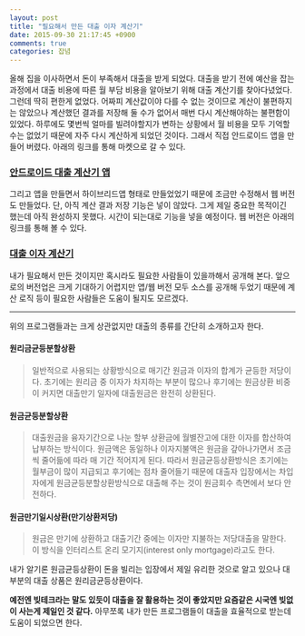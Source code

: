 ```yaml
---
layout: post
title: "필요해서 만든 대출 이자 계산기"
date: 2015-09-30 21:17:45 +0900
comments: true
categories: 잡념
---
```

올해 집을 이사하면서 돈이 부족해서 대출을 받게 되었다.
대출을 받기 전에 예산을 잡는 과정에서 대출 비용에 따른 월 부담 비용을 알아보기 위해 대출 계산기를 찾아다녔었다. 그런데 딱히 편한게 없었다. 어짜피 계산값이야 다를 수 없는 것이므로 계산이 불편하지는 않았으나 계산했던 결과를 저장해 둘 수가 없어서 매번 다시 계산해야하는 불편함이 있었다. 하루에도 몇번씩 얼마를 빌려야할지가 변하는 상황에서 월 비용을 모두 기억할 수는 없었기 때문에 자주 다시 계산하게 되었던 것이다. 그래서 직접 안드로이드 앱을 만들어 버렸다. 아래의 링크를 통해 마켓으로 갈 수 있다.

### [안드로이드 대출 계산기 앱](https://play.google.com/store/apps/details?id=net.asamaru.calc)

그리고 앱을 만들면서 하이브리드앱 형태로 만들었었기 때문에 조금만 수정해서 웹 버전도 만들었다. 단, 아직 계산 결과 저장 기능은 넣이 않았다. 그게 제일 중요한 목적이긴 했는데 아직 완성하지 못했다. 시간이 되는대로 기능을 넣을 예정이다. 웹 버전은 아래의 링크를 통해 볼 수 있다.

### [대출 이자 계산기](http://loan.asamaru.net/)

내가 필요해서 만든 것이지만 혹시라도 필요한 사람들이 있을까해서 공개해 본다. 앞으로의 버전업은 크게 기대하기 어렵지만 앱/웹 버전 모두 소스를 공개해 두었기 때문에 계산 로직 등이 필요한 사람들은 도움이 될지도 모르겠다.
___

위의 프로그램들과는 크게 상관없지만 대출의 종류를 간단히 소개하고자 한다.

#### 원리금균등분할상환
> 일반적으로 사용되는 상황방식으로 매기간 원금과 이자의 합계가 균등한 저당이다. 초기에는 원리금 중 이자가 차지하는 부분이 많으나 후기에는 원금상환 비중이 커지면 대출만기 일자에 대출원금은 완전히 상환된다.

#### 원금균등분할상환
> 대출원금을 융자기간으로 나눈 할부 상환금에 월별잔고에 대한 이자를 합산하여 납부하는 방식이다. 원금액은 동일하나 이자지불액은 원금을 갚아나가면서 조금씩 줄어듦에 따라 매 기간 적어지게 된다. 따라서 원금균등상환방식은 초기에는 월부금이 많이 지급되고 후기에는 점차 줄어들기 때문에 대출자 입장에서는 차입자에게 원금균등분할상환방식으로 대출해 주는 것이 원금회수 측면에서 보다 안전하다.

#### 원금만기일시상환(만기상환저당)
> 원금은 만기에 상환하고 대출기간 중에는 이자만 지불하는 저당대출을 말한다. 이 방식을 인터리스트 온리 모기지(interest only mortgage)라고도 한다.

내가 알기론 원금균등상환이 돈을 빌리는 입장에서 제일 유리한 것으로 알고 있으나 대부분의 대출 상품은 원리금균등상환이다.

**예전엔 빚테크라는 말도 있듯이 대출을 잘 활용하는 것이 좋았지만 요즘같은 시국엔 빚없이 사는게 제일인 것 같다.** 아무쪼록 내가 만든 프로그램들이 대출을 효율적으로 받는데 도움이 되었으면 한다.